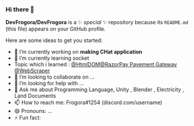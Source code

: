### Hi there 👋


**DevFrogora/DevFrogora** is a ✨ _special_ ✨ repository because its `README.md` (this file) appears on your GitHub profile.

Here are some ideas to get you started:

- 🔭 I’m currently working on **making CHat application**
- 🌱 I’m currently learning socket
- Topic which i learned : [@HtmlDOM](HTMLDOM.html)[@RazorPay Payement Gateway]() [@WebScraper]()
- 👯 I’m looking to collaborate on ...
- 🤔 I’m looking for help with ...
- 💬 Ask me about Programming Language, Unity , Blender , Electricity , Land Documents
- 📫 How to reach me: Frogora#1254 (discord.com/username)
- 😄 Pronouns: ...
- ⚡ Fun fact: 

